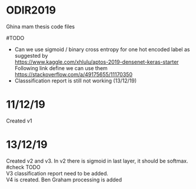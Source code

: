 # ODIR2019
Ghina mam thesis code files

#TODO
* Can we use sigmoid / binary cross entropy for one hot encoded label as suggested by  
https://www.kaggle.com/xhlulu/aptos-2019-densenet-keras-starter  
Following link define we can use them  
https://stackoverflow.com/a/49175655/11170350  
* Classsification report is still not working (13/12/19)  
# 11/12/19
Created v1

# 13/12/19
Created v2 and v3. 
In v2 there is sigmoid in last layer, it should be softmax. #check TODO   
V3 classification report need to be added.  
V4 is created.  Ben Graham processing is added
